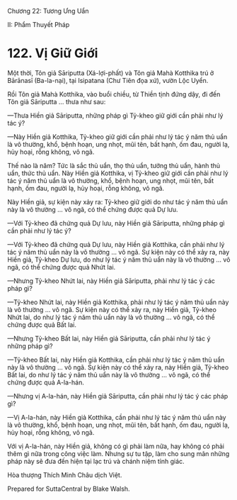  

Chương 22: Tương Ưng Uẩn

II: Phẩm Thuyết Pháp

# 122\. Vị Giữ Giới

Một thời, Tôn giả Sāriputta (Xá-lợi-phất) và Tôn giả Mahà Kotthika trú ở Bārānasī (Ba-la-nại), tại Isipatana (Chư Tiên đọa xứ), vườn Lộc Uyển.

Rồi Tôn giả Mahà Kotthika, vào buổi chiều, từ Thiền tịnh đứng dậy, đi đến Tôn giả Sāriputta … thưa như sau:

—Thưa Hiền giả Sāriputta, những pháp gì Tỷ-kheo giữ giới cần phải như lý tác ý?

—Này Hiền giả Kotthika, Tỷ-kheo giữ giới cần phải như lý tác ý năm thủ uẩn là vô thường, khổ, bệnh hoạn, ung nhọt, mũi tên, bất hạnh, ốm đau, người lạ, hủy hoại, rỗng không, vô ngã.

Thế nào là năm? Tức là sắc thủ uẩn, thọ thủ uẩn, tưởng thủ uẩn, hành thủ uẩn, thức thủ uẩn. Này Hiền giả Kotthika, vị Tỷ-kheo giữ giới cần phải như lý tác ý năm thủ uẩn là vô thường, khổ, bệnh hoạn, ung nhọt, mũi tên, bất hạnh, ốm đau, người lạ, hủy hoại, rỗng không, vô ngã.

Này Hiền giả, sự kiện này xảy ra: Tỷ-kheo giữ giới do như tác ý năm thủ uẩn này là vô thường … vô ngã, có thể chứng được quả Dự lưu.

—Với Tỷ-kheo đã chứng quả Dự lưu, này Hiền giả Sāriputta, những pháp gì cần phải như lý tác ý?

—Với Tỷ-kheo đã chứng quả Dự lưu, này Hiền giả Kotthika, cần phải như lý tác ý năm thủ uẩn này là vô thường … vô ngã. Sự kiện này có thể xảy ra, này Hiền giả, Tỷ-kheo Dự lưu, do như lý tác ý năm thủ uẩn này là vô thường … vô ngã, có thể chứng được quả Nhứt lai.

—Nhưng Tỷ-kheo Nhứt lai, này Hiền giả Sāriputta, phải như lý tác ý các pháp gì?

—Tỷ-kheo Nhứt lai, này Hiền giả Kotthika, phải như lý tác ý năm thủ uẩn này là vô thường … vô ngã. Sự kiện này có thể xảy ra, này Hiền giả, Tỷ-kheo Nhứt lai, do như lý tác ý năm thủ uẩn này là vô thường … vô ngã, có thể chứng được quả Bất lai.

—Nhưng Tỷ-kheo Bất lai, này Hiền giả Sāriputta, cần phải như lý tác ý những pháp gì?

—Tỷ-kheo Bất lai, này Hiền giả Kotthika, cần phải như lý tác ý năm thủ uẩn này là vô thường … vô ngã. Sự kiện này có thể xảy ra, này Hiền giả, Tỷ-kheo Bất lai, do như lý tác ý năm thủ uẩn này là vô thường … vô ngã, có thể chứng được quả A-la-hán.

—Nhưng vị A-la-hán, này Hiền giả Sāriputta, cần phải như lý tác ý các pháp gì?

—Vị A-la-hán, này Hiền giả Kotthika, cần phải như lý tác ý năm thủ uẩn này là vô thường, khổ, bệnh hoạn, ung nhọt, mũi tên, bất hạnh, ốm đau, người lạ, hủy hoại, rỗng không, vô ngã.

Với vị A-la-hán, này Hiền giả, không có gì phải làm nữa, hay không có phải thêm gì nữa trong công việc làm. Nhưng sự tu tập, làm cho sung mãn những pháp này sẽ đưa đến hiện tại lạc trú và chánh niệm tỉnh giác.

Hòa thượng Thích Minh Châu dịch Việt.

Prepared for SuttaCentral by Blake Walsh.